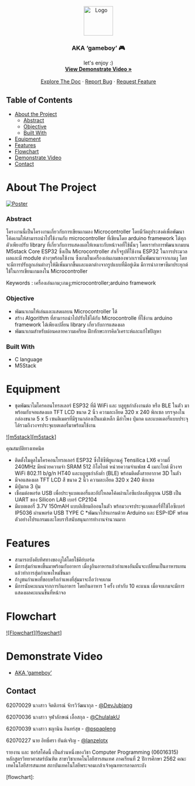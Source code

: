 <!-- PROJECT LOGO -->
<br />
<p align="center">
  <a href="https://github.com/pspapleng/AKA-gameboy">
    <img src="https://raw.githubusercontent.com/othneildrew/Best-README-Template/master/images/logo.png" alt="Logo" width="80" height="80">
  </a>

  <h3 align="center">AKA ‘gameboy’ 🎮
</h3>

  <p align="center">
  let's enjoy :)
    <br />
    <a href="https://www.youtube.com/watch?v=eQNCPSPgyeM&list=LLOwSX5axlQ6ORKyyI-jCeLQ&index=2&t=10s"><strong>View Demonstrate Video »</strong></a>
    <br />
    <br />
    <a href="https://github.com/pspapleng/AKA-gameboy">Explore The Doc</a>
    ·
    <a href="https://github.com/pspapleng/AKA-gameboy/issues">Report Bug</a>
    ·
    <a href="https://github.com/pspapleng/AKA-gameboy/issues">Request Feature</a>
  </p>
</p>

<!-- TABLE OF CONTENTS -->

## Table of Contents

- [About the Project](#about-the-project)
  - [Abstract](#Abstract)
  - [Objective](#Objective)
  - [Built With](#built-with)
- [Equipment](#Equipment)
- [Features](#Features)
- [Flowchart](#Flowchart)
- [Demonstrate Video](#Demonstrate-Video)
- [Contact](#contact)

<!-- ABOUT THE PROJECT -->

# About The Project

[![Poster][poster]]()

### Abstract

โครงงานนี้เป็นโครงงานเกี่ยวกับการเขียนเกมลง Microcontroller โดยมีวัตถุประสงค์เพื่อพัฒนาโค้ดเกมให้สามารถนำไปใช้งานกับ microcontroller ที่เขียนโดย arduino framework ได้ทุกตัวเพียงปรับ library ที่เกี่ยวกับการแสดงผลให้เหมาะกับหน้าจอที่ใช้นั้นๆ โดยเราทำการพัฒนาเกมบน M5stack Core ESP32 ซึ่งเป็น Microcontroller สำเร็จรูปที่ใช้งาน ESP32 ในการประมวลผลและมี module ต่างๆพร้อมใช้งาน ซึ่งเกมในเครื่องเล่นเกมของพวกเรานั้นพัฒนามาจากเกมงู โดยจะมีการปรับลูกเล่นต่างๆให้มีเพิ่มมากขึ้นและแตกต่างจากรูปแบบที่มีอยู่เดิม มีการนำภาษาซีมาประยุกต์ใช้ในการเขียนเกมลงใน Microcontroller

Keywords : เครื่องเล่นเกม;เกมงู;microcontroller;arduino framework

### Objective

- พัฒนาเกมให้เล่นและแสดผลบน Microcontroller ได้
- สร้าง Algorithm ที่สามารถนำไปปรับใช้ได้กับ Microcontrolle ที่ใช้งาน arduino framework ได้เพียงเปลี่ยน library เกี่ยวกับการแสดงผล
- พัฒนาเกมสำหรับผ่อนคลายความเครียด ฝึกทักษะการคิดวิเคราะห์และแก้ไขปัญหา

### Built With

- C language
- M5Stack

<!-- Equipment -->

# Equipment

- ชุดพัฒนาไมโครคอนโทรลเลอร์ ESP32 ที่มี WiFi และ บลูทูธกำลังงานต่อ หรือ BLE ในตัว มาพร้อมกับจอแสดงผล TFT LCD ขนาด 2 นิ้ว ความละเอียด 320 x 240 พิกเซล บรรจุลงในกล่องขนาด 5 x 5 เซนติเมตรที่มีฐานกล่องเป็นแม่เหล็ก มีลำโพง ปุ่มกด และแบตเตอรี่แบบประจุได้รวมถึงวงจรประจุแบตเตอรี่มาพร้อมใช้งาน

[![m5stack][m5stack]]()

คุณสมบัติทางเทคนิค

- ติดตั้งโมดูลไมโครคอนโทรลเลอร์ ESP32 ซึ่งใช้ซีพียูแกนคู่ Tensilica LX6 ความถี่ 240MHz มีหน่วยความจำ SRAM 512 กิโลไบต์ หน่วยความจำแฟลช 4 เมกะไบต์ มีวงจร WiFi 802.11 b/g/n HT40 และบลูทูธกำลังต่ำ (BLE) พร้อมติดตั้งสายอากาศ 3D ในตัว
- มีจอแสดงผล TFT LCD สี ขนาด 2 นิ้ว ความละเอียด 320 x 240 พิกเซล
- มีปุ่มกด 3 ปุ่ม
- เชื่อมต่อพอร์ต USB เพื่อประจุแบตเตอรี่และอัปโหลดโค้ดผ่านไอซีแปลงสัญญาณ USB เป็น UART ของ Silicon LAB เบอร์ CP2104
- มีแบตเตอรี่ 3.7V 150mAH แบบลิเธียมอิออนในตัว พร้อมวงจรประจุแบตเตอรี่ที่ใช้ไอซีเบอร์ IP5036 ผ่านพอร์ต USB TYPE C
  \*พัฒนาโปรแกรมด้วย Arduino และ ESP-IDF พร้อมตัวอย่างโปรแกรมและไลบรารีสนับสนุนการทำงานจำนวนมาก

<!-- Features -->

# Features

- สามารถบังคับทิศทางของงูได้โดยใช้คีย์บอร์ด
- มีการสุ่มกำแพงขึ้นมาพร้อมกับอาหาร เมื่องูกินอาหารแล้วกำแพงอันนั้นจะเปลี่ยนเป็นอาหารแทนแล้วทำการสุ่มกำแพงใหม่ขึ้นมา
- ถ้างูชนกำแพงที่ขอบหรือกำแพงที่สุ่มมาจะถือว่าจบเกม
- มีการนับคะแนนจากการกินอาหาร โดยกินอาหาร 1 ครั้ง เท่ากับ 10 คะแนน เมื่อจบเกมจะมีการแสดงผลคะแนนขึ้นที่หน้าจอ

<!-- Flowchart -->

# Flowchart

[![Flowchart][flowchart]]()

<!-- Link youtube -->

# Demonstrate Video

- [AKA ‘gameboy’](https://www.youtube.com/watch?v=3QBNH6m6Ctc&feature=youtu.be)

<!-- CONTACT -->

## Contact

62070029 นางสาว จิตติภรณ์ จักรวิวัฒนากุล - [@DevJubjang](https://github.com/DevJubjang)

62070036 นางสาว จุฬาลักษณ์ เอื้อสกุล - [@ChulalakU](https://github.com/ChulalakU)

62070039 นางสาว ชญานิน อินทร์สุข - [@pspapleng](https://github.com/pspapleng)

62070227 นาย อิทธิ์ศรา ยันต์เจริญ - [@lanzelotx](https://github.com/lanzelotx)

รายงาน และ ซอร์สโค้ดนี้ เป็นส่วนหนึ่งของวิชา Computer Programming (06016315) หลักสูตรวิทยาศาสตร์บัณฑิต สาขาวิชาเทคโนโลยีสารสนเทศ ภาคเรียนที่ 2 ปีการศึกษา 2562 คณะเทคโนโลยีสารสนเทศ สถาบันเทคโนโลยีพระจอมเกล้าเจ้าคุณทหารลาดกระบัง

<!-- MARKDOWN LINKS & IMAGES -->
<!-- https://www.markdownguide.org/basic-syntax/#reference-style-links -->

[poster]:
[m5stack]:
[flowchart]:
